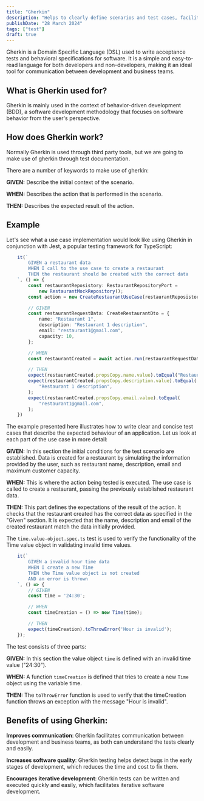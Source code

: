 ```yaml
---
title: "Gherkin"
description: "Helps to clearly define scenarios and test cases, facilitating communication in agile development and BDD teams."
publishDate: "28 March 2024"
tags: ["test"]
draft: true
---
```


Gherkin is a Domain Specific Language (DSL) used to write acceptance tests and behavioral specifications for software. It is a simple and easy-to-read language for both developers and non-developers, making it an ideal tool for communication between development and business teams.

## What is Gherkin used for?

Gherkin is mainly used in the context of behavior-driven development (BDD), a software development methodology that focuses on software behavior from the user's perspective.

## How does Gherkin work?

Normally Gherkin is used through third party tools, but we are going to make use of gherkin through test documentation. 

There are a number of keywords to make use of gherkin:

<!-- - Feature: Describes a software funcionality.
- Scenario: Describes a specific test case for a feature. -->
**GIVEN:** Describe the initial context of the scenario.

**WHEN:** Describes the action that is performed in the scenario.

**THEN:** Describes the expected result of the action. 

## Example
Let's see what a use case implementation would look like using Gherkin in conjunction with Jest, a popular testing framework for TypeScript:

```ts title="create-restaurant.spec.ts"
    it(`
        GIVEN a restaurant data
        WHEN I call to the use case to create a restaurant
        THEN the restaurant should be created with the correct data
    `, () => {
        const restaurantReposistory: RestaurantRepositoryPort =
            new RestaurantMockRepository();
        const action = new CreateRestaurantUseCase(restaurantReposistory);

        // GIVEN
        const restaurantRequestData: CreateRestaurantDto = {
            name: "Restaurant 1",
            description: "Restaurant 1 description",
            email: "restaurant1@gmail.com",
            capacity: 10,
        };

        // WHEN
        const restaurantCreated = await action.run(restaurantRequestData);

        // THEN
        expect(restaurantCreated.propsCopy.name.value).toEqual("Restaurant 1");
        expect(restaurantCreated.propsCopy.description.value).toEqual(
            "Restaurant 1 description",
        );
        expect(restaurantCreated.propsCopy.email.value).toEqual(
            "restaurant1@gmail.com",
        );
    })
```

The example presented here illustrates how to write clear and concise test cases that describe the expected behaviour of an application. Let us look at each part of the use case in more detail:

**GIVEN:** In this section the initial conditions for the test scenario are established. Data is created for a restaurant by simulating the information provided by the user, such as restaurant name, description, email and maximum customer capacity.

**WHEN:** This is where the action being tested is executed. The use case is called to create a restaurant, passing the previously established restaurant data.

**THEN:** This part defines the expectations of the result of the action. It checks that the restaurant created has the correct data as specified in the "Given" section. It is expected that the name, description and email of the created restaurant match the data initially provided.

The `time.value-object.spec.ts` test is used to verify the functionality of the Time value object in validating invalid time values. 
```ts title="time.value-object.spec.ts"
    it(`
        GIVEN a invalid hour time data
        WHEN I create a new Time
        THEN the Time value object is not created
        AND an error is thrown
    `, () => {
        // GIVEN
        const time = '24:30';

        // WHEN
        const timeCreation = () => new Time(time);

        // THEN
        expect(timeCreation).toThrowError('Hour is invalid');
    });
```
The test consists of three parts:

**GIVEN:** In this section the value object `time` is defined with an invalid time value ("24:30").

**WHEN:** A function `timeCreation` is defined that tries to create a new `Time` object using the variable time.

**THEN:** The `toThrowError` function is used to verify that the timeCreation function throws an exception with the message "Hour is invalid".



## Benefits of using Gherkin:
**Improves communication**: Gherkin facilitates communication between development and business teams, as both can understand the tests clearly and easily.

**Increases software quality**: Gherkin testing helps detect bugs in the early stages of development, which reduces the time and cost to fix them.

**Encourages iterative development**: Gherkin tests can be written and executed quickly and easily, which facilitates iterative software development.